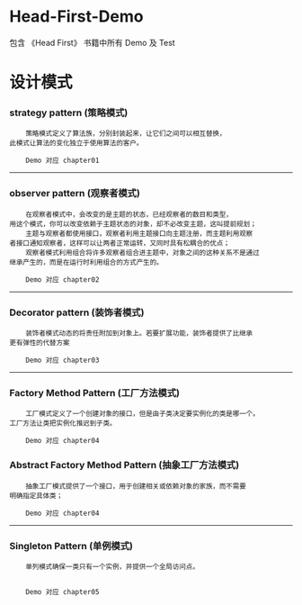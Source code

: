 # Head-First-Demo
包含 《Head First》 书籍中所有 Demo 及 Test

# 设计模式
### strategy pattern (策略模式) 
```text
    策略模式定义了算法族，分别封装起来，让它们之间可以相互替换，
此模式让算法的变化独立于使用算法的客户。

    Demo 对应 chapter01
```
-------------------------------------------------------------------------
### observer pattern (观察者模式)
```text
    在观察者模式中，会改变的是主题的状态，已经观察者的数目和类型，
用这个模式，你可以改变依赖于主题状态的对象，却不必改变主题，这叫提前规划；
    主题与观察者都使用接口，观察者利用主题接口向主题注册，而主题利用观察
者接口通知观察者，这样可以让两者正常运转，又同时具有松耦合的优点；
    观察者模式利用组合将许多观察者组合进主题中，对象之间的这种关系不是通过
继承产生的，而是在运行时利用组合的方式产生的。

    Demo 对应 chapter02
```
------------------------------------------------------------------------
### Decorator pattern (装饰者模式)
```text
    装饰者模式动态的将责任附加到对象上。若要扩展功能，装饰者提供了比继承
更有弹性的代替方案

    Demo 对应 chapter03
```
------------------------------------------------------------------------
### Factory Method Pattern (工厂方法模式)
```text
    工厂模式定义了一个创建对象的接口，但是由子类决定要实例化的类是哪一个。
工厂方法让类把实例化推迟到子类。

    Demo 对应 chapter04
```

### Abstract Factory Method Pattern (抽象工厂方法模式)
```text
    抽象工厂模式提供了一个接口，用于创建相关或依赖对象的家族，而不需要
明确指定具体类；

    Demo 对应 chapter04
```
------------------------------------------------------------------------
### Singleton Pattern (单例模式)
```text
    单列模式确保一类只有一个实例，并提供一个全局访问点。    


    Demo 对应 chapter05
```
